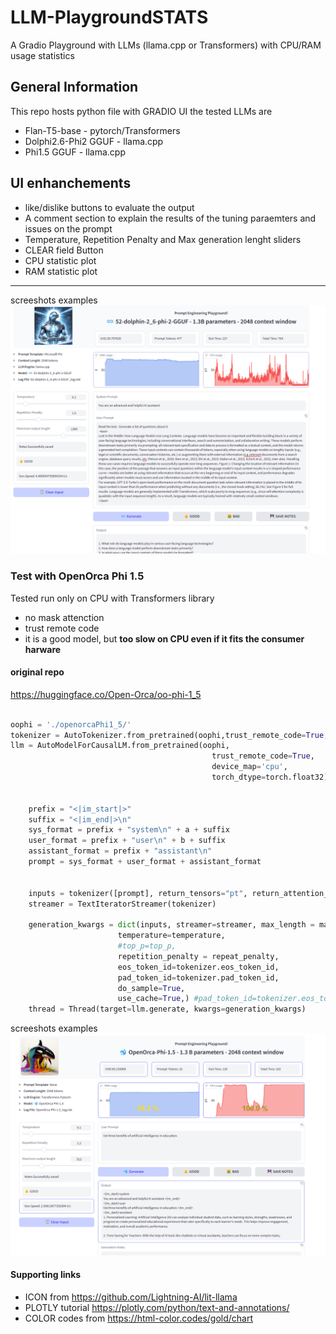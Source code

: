 # LLM-PlaygroundSTATS
A Gradio Playground with LLMs (llama.cpp or Transformers) with CPU/RAM usage statistics

## General Information
This repo hosts python file with GRADIO UI
the tested LLMs are
- Flan-T5-base - pytorch/Transformers
- Dolphi2.6-Phi2 GGUF - llama.cpp
- Phi1.5 GGUF - llama.cpp

## UI enhanchements
- like/dislike buttons to evaluate the output
- A comment section to explain the results of the tuning paraemters and issues on the prompt
- Temperature, Repetition Penalty and Max generation lenght sliders
- CLEAR field Button
- CPU statistic plot
- RAM statistic plot

---

screeshots examples
<img src="https://github.com/fabiomatricardi/LLM-PlaygroundSTATS/raw/main/Dolphin2.6-Phi2_PlayGround.png" width=900>


### Test with OpenOrca Phi 1.5
Tested run only on CPU with Transformers library
- no mask attenction
- trust remote code
- it is a good model, but **too slow on CPU even if it fits the consumer harware**
#### original repo
https://huggingface.co/Open-Orca/oo-phi-1_5


```python

oophi = './openorcaPhi1_5/'
tokenizer = AutoTokenizer.from_pretrained(oophi,trust_remote_code=True,)
llm = AutoModelForCausalLM.from_pretrained(oophi,
                                             trust_remote_code=True,
                                             device_map='cpu',
                                             torch_dtype=torch.float32)


    prefix = "<|im_start|>"
    suffix = "<|im_end|>\n"
    sys_format = prefix + "system\n" + a + suffix
    user_format = prefix + "user\n" + b + suffix
    assistant_format = prefix + "assistant\n"
    prompt = sys_format + user_format + assistant_format


    inputs = tokenizer([prompt], return_tensors="pt", return_attention_mask=False)
    streamer = TextIteratorStreamer(tokenizer)

    generation_kwargs = dict(inputs, streamer=streamer, max_length = max_new_tokens, 
                        temperature=temperature,
                        #top_p=top_p,
                        repetition_penalty = repeat_penalty,
                        eos_token_id=tokenizer.eos_token_id, 
                        pad_token_id=tokenizer.pad_token_id,
                        do_sample=True,
                        use_cache=True,) #pad_token_id=tokenizer.eos_token_id
    thread = Thread(target=llm.generate, kwargs=generation_kwargs)

```


screeshots examples
<img src="https://github.com/fabiomatricardi/LLM-PlaygroundSTATS/raw/main/OpenOrcaPhi1_5_Transformers.png" width=900>


#### Supporting links
- ICON from https://github.com/Lightning-AI/lit-llama
- PLOTLY tutorial https://plotly.com/python/text-and-annotations/
- COLOR codes from https://html-color.codes/gold/chart
